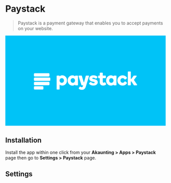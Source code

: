 Paystack
======

> Paystack is a payment gateway that enables you to accept payments on your website.

![Paystack Installation](_images/Paystack-Logo.png)

## Installation

Install the app within one click from your **Akaunting > Apps > Paystack** page then go to **Settings > Paystack** page.

## Settings